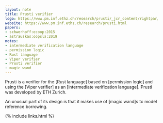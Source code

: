 ```yaml
---
layout: note
title: Prusti verifier
logo: https://www.pm.inf.ethz.ch/research/prusti/_jcr_content/rightpar/contextinfo/fullwidthimage/image.imageformat.context.683904319.png
website: https://www.pm.inf.ethz.ch/research/prusti.html
papers:
- schwerhoff:ecoop:2015
- astrauskas:oopsla:2019
notes:
- intermediate verification language
- permission logic
- Rust language
- Viper verifier
- Prusti verifier
- magic wand
---
```


Prusti is a verifier for the [Rust language]
based on 
[permission logic] and using the [Viper verifier] as
an [intermediate verification language].
Prusti was developed by ETH Zurich.

An unusual part of its design is that it makes use of
[magic wand]s to model reference borrowing.

{% include links.html %}
